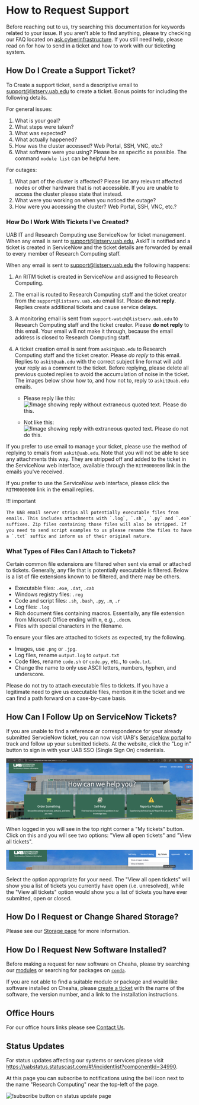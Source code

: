# How to Request Support

Before reaching out to us, try searching this documentation for keywords related to your issue. If you aren't able to find anything, please try checking our FAQ located on [ask.cyberinfrastructure](https://ask.cyberinfrastructure.org/c/locales-data-centers-and-campus-rc/uab/52). If you still need help, please read on for how to send in a ticket and how to work with our ticketing system.

## How Do I Create a Support Ticket?

To Create a support ticket, send a descriptive email to <support@listserv.uab.edu> to create a ticket. Bonus points for including the following details.

For general issues:

1. What is your goal?
1. What steps were taken?
1. What was expected?
1. What actually happened?
1. How was the cluster accessed? Web Portal, SSH, VNC, etc.?
1. What software were you using? Please be as specific as possible. The command `module list` can be helpful here.

For outages:

1. What part of the cluster is affected? Please list any relevant affected nodes or other hardware that is not accessible. If you are unable to access the cluster please state that instead.
1. What were you working on when you noticed the outage?
1. How were you accessing the cluster? Web Portal, SSH, VNC, etc.?

### How Do I Work With Tickets I've Created?

UAB IT and Research Computing use ServiceNow for ticket management. When any email is sent to <support@listserv.uab.edu>, AskIT is notified and a ticket is created in ServiceNow and the ticket details are forwarded by email to every member of Research Computing staff.

When any email is sent to <support@listserv.uab.edu> the following happens:

1. An RITM ticket is created in ServiceNow and assigned to Research Computing.
1. The email is routed to Research Computing staff and the ticket creator from the `support@listserv.uab.edu` email list. Please **do not reply**. Replies create additional tickets and cause service delays.
1. A monitoring email is sent from `support-watch@listserv.uab.edu` to Research Computing staff and the ticket creator. Please **do not reply** to this email. Your email will not make it through, because the email address is closed to Research Computing staff.
1. A ticket creation email is sent from `askit@uab.edu` to Research Computing staff and the ticket creator. Please _do reply_ to this email. Replies to `askit@uab.edu` with the correct subject line format will add your reply as a comment to the ticket. Before replying, please delete all previous quoted replies to avoid the accumulation of noise in the ticket. The images below show how to, and how not to, reply to `askit@uab.edu` emails.

    - Please reply like this:
        ![!Image showing reply without extraneous quoted text. Please do this.](images/support-watch-do-reply-like-this.png)

    - Not like this:
        ![!Image showing reply with extraneous quoted text. Please do not do this.](images/support-watch-do-not-reply-like-this.png)

If you prefer to use email to manage your ticket, please use the method of replying to emails from `askit@uab.edu`. Note that you will not be able to see any attachments this way. They are stripped off and added to the ticket in the ServiceNow web interface, available through the `RITM0000000` link in the emails you've received.

If you prefer to use the ServiceNow web interface, please click the `RITM0000000` link in the email replies.

<!-- markdownlint-disable MD046 -->
!!! important

    The UAB email server strips all potentially executable files from emails. This includes attachments with `.log`, `.sh`, `.py` and `.exe` suffixes. Zip files containing those files will also be stripped. If you need to send script examples to us please rename the files to have a `.txt` suffix and inform us of their original nature.
<!-- markdownlint-enable MD046 -->

### What Types of Files Can I Attach to Tickets?

Certain common file extensions are filtered when sent via email or attached to tickets. Generally, any file that is potentially executable is filtered. Below is a list of file extensions known to be filtered, and there may be others.

- Executable files: `.exe`, `.dat`, `.cab`
- Windows registry files: `.reg`
- Code and script files: `.sh`, `.bash`, `.py`, `.m`, `.r`
- Log files: `.log`
- Rich document files containing macros. Essentially, any file extension from Microsoft Office ending with `m`, e.g., `.docm`.
- Files with special characters in the filename.

To ensure your files are attached to tickets as expected, try the following.

- Images, use `.png` or `.jpg`.
- Log files, rename `output.log` to `output.txt`
- Code files, rename `code.sh` or `code.py`, etc., to `code.txt`.
- Change the name to only use ASCII letters, numbers, hyphen, and underscore.

Please do not try to attach executable files to tickets. If you have a legitimate need to give us executable files, mention it in the ticket and we can find a path forward on a case-by-case basis.

## How Can I Follow Up on ServiceNow Tickets?

If you are unable to find a reference or correspondence for your already submitted ServcieNow ticket, you can now visit UAB's [ServiceNow portal](https://uabprod.service-now.com/service_portal) to track and follow up your submitted tickets. At the website, click the "Log in" button to sign in with your UAB SSO (Single Sign On) credentials.

![Landing page of ServiceNow Portal with the "Log in" button highlighted](images/servicenow_landing_page.png)

When logged in you will see in the top right corner a "My tickets" button. Click on this and you will see two options: "View all open tickets" and "View all tickets".

![ServiceNow Portal after Logging in, highlighting "My tickets" options](images/servicenow_landing_page_tickets.png)

Select the option appropriate for your need. The "View all open tickets" will show you a list of tickets you currently have open (i.e. unresolved), while the "View all tickets" option would show you a list of tickets you have ever submitted, open or closed.

## How Do I Request or Change Shared Storage?

Please see our [Storage page](../data_management/index.md) for more information.

## How Do I Request New Software Installed?

Before making a request for new software on Cheaha, please try searching our [modules](../cheaha/software/modules.md) or searching for packages on [`conda`](../workflow_solutions/using_conda.md).

If you are not able to find a suitable module or package and would like software installed on Cheaha, please [create a ticket](#how-do-i-create-a-support-ticket) with the name of the software, the version number, and a link to the installation instructions.

## Office Hours

For our office hours links please see [Contact Us](../index.md#how-to-contact-us).

## Status Updates

For status updates affecting our systems or services please visit <https://uabstatus.statuscast.com/#!/incidentlist?componentId=34990>.

At this page you can subscribe to notifications using the bell icon next to the name "Research Computing" near the top-left of the page.

![!subscribe button on status update page](images/support_status_update_subscribe.png)
